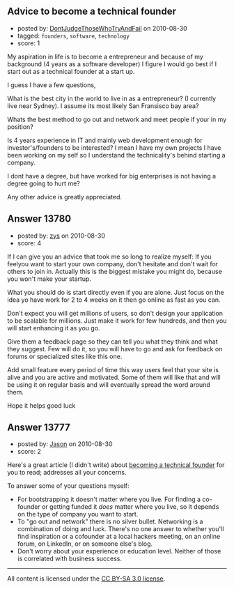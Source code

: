 ## Advice to become a technical founder

- posted by: [DontJudgeThoseWhoTryAndFail](https://stackexchange.com/users/-1/4084-dontjudgethosewhotryandfail) on 2010-08-30
- tagged: `founders`, `software`, `technology`
- score: 1

My aspiration in life is to become a entrepreneur and because of my background (4 years as a software developer) I figure I would go best if I start out as a technical founder at a start up.

I guess I have a few questions,

What is the best city in the world to live in as a entrepreneur? (I currently live near Sydney). I assume its most likely San Fransisco bay area?

Whats the best method to go out and network and meet people if your in my position?

Is 4 years experience in IT and mainly web development enough for investor's/founders to be interested? I mean I have my own projects I have been working on my self so I understand the technicality's behind starting a company.

I dont have a degree, but have worked for big enterprises is not having a degree going to hurt me?  
 
Any other advice is greatly appreciated. 
  


## Answer 13780

- posted by: [zys](https://stackexchange.com/users/-1/4043-zys) on 2010-08-30
- score: 4

If I can give you an advice that took me so long to realize myself:
If you feelyou want to start your own company, don't hesitate and don't wait for others to join in. Actually this is the biggest mistake you might do, because you won't make your startup.

What you should do is start directly even if you are alone. Just focus on the idea yo have work for 2 to 4 weeks on it then go online as fast as you can.

Don't expect you will get millions of users, so don't design your application to be scalable for millions. Just make it work for few hundreds, and then you will start enhancing it as you go.

Give them a feedback page so they can tell you what they think and what they suggest.
Few will do it, so you will have to go and ask for feedback on forums or specialized sites like this one.

Add small feature every period of time this way users feel that your site is alive and you are active and motivated. Some of them will like that and will be using it on regular basis and will eventually spread the word around them.

Hope it helps
good luck


## Answer 13777

- posted by: [Jason](https://stackexchange.com/users/-1/2-jason) on 2010-08-30
- score: 2

<p>Here's a great article (I didn't write) about <a href="http://www.intermittentintelligence.com/youre-a-developer-so-why-do-you-work-for-some" rel="nofollow">becoming a technical founder</a> for you to read; addresses all your concerns.</p>

<p>To answer some of your questions myself:</p>

<ul>
<li>For bootstrapping it doesn't matter where you live.  For finding a co-founder or getting funded it <em>does</em> matter where you live, so it depends on the type of company you want to start.</li>
<li>To "go out and network" there is no silver bullet.  Networking is a combination of doing and luck.  There's no one answer to whether you'll find inspiration or a cofounder at a local hackers meeting, on an online forum, on LinkedIn, or on someone else's blog.</li>
<li>Don't worry about your experience or education level.  Neither of those is correlated with business success.</li>
</ul>




---

All content is licensed under the [CC BY-SA 3.0 license](https://creativecommons.org/licenses/by-sa/3.0/).
